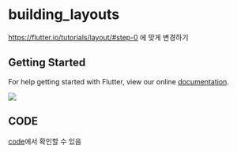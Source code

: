 # building_layouts

https://flutter.io/tutorials/layout/#step-0 에 맞게 변경하기

## Getting Started

For help getting started with Flutter, view our online
[documentation](https://flutter.io/).

![](https://flutter.io/tutorials/layout/images/lakes-diagram.png)

## CODE

[code](https://raw.githubusercontent.com/flutter/website/master/src/_includes/code/layout/lakes/main.dart)에서 확인할 수 있음
